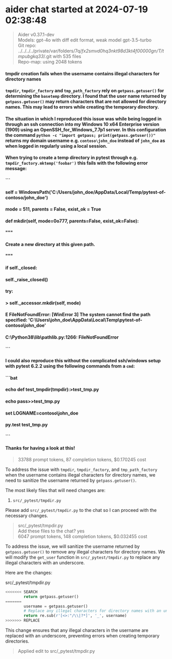
# aider chat started at 2024-07-19 02:38:48

> Aider v0.37.1-dev  
> Models: gpt-4o with diff edit format, weak model gpt-3.5-turbo  
> Git repo: ../../../../private/var/folders/7q/_fx2smvd0hq3nkt98d3kt4f00000gn/T/tmpubgkq33_/.git with 535 files  
> Repo-map: using 2048 tokens  

#### tmpdir creation fails when the username contains illegal characters for directory names  
#### `tmpdir`, `tmpdir_factory` and `tmp_path_factory` rely on `getpass.getuser()` for determining the `basetemp` directory. I found that the user name returned by `getpass.getuser()` may return characters that are not allowed for directory names. This may lead to errors while creating the temporary directory.  
####   
#### The situation in which I reproduced this issue was while being logged in through an ssh connection into my Windows 10 x64 Enterprise version (1909) using an OpenSSH_for_Windows_7.7p1 server. In this configuration the command `python -c "import getpass; print(getpass.getuser())"` returns my domain username e.g. `contoso\john_doe` instead of `john_doe` as when logged in regularly using a local session.  
####   
#### When trying to create a temp directory in pytest through e.g. `tmpdir_factory.mktemp('foobar')` this fails with the following error message:  
#### ```  
#### self = WindowsPath('C:/Users/john_doe/AppData/Local/Temp/pytest-of-contoso/john_doe')  
#### mode = 511, parents = False, exist_ok = True  
####   
####     def mkdir(self, mode=0o777, parents=False, exist_ok=False):  
####         """  
####         Create a new directory at this given path.  
####         """  
####         if self._closed:  
####             self._raise_closed()  
####         try:  
#### >           self._accessor.mkdir(self, mode)  
#### E           FileNotFoundError: [WinError 3] The system cannot find the path specified: 'C:\\Users\\john_doe\\AppData\\Local\\Temp\\pytest-of-contoso\\john_doe'  
####   
#### C:\Python38\lib\pathlib.py:1266: FileNotFoundError  
#### ```  
####   
#### I could also reproduce this without the complicated ssh/windows setup with pytest 6.2.2 using the following commands from a `cmd`:  
#### ```bat  
#### echo def test_tmpdir(tmpdir):>test_tmp.py  
#### echo   pass>>test_tmp.py  
#### set LOGNAME=contoso\john_doe  
#### py.test test_tmp.py  
#### ```  
####   
#### Thanks for having a look at this!  
> 33788 prompt tokens, 87 completion tokens, $0.170245 cost  

To address the issue with `tmpdir`, `tmpdir_factory`, and `tmp_path_factory` when the username contains illegal characters for directory names, we need to sanitize the username returned by `getpass.getuser()`.

The most likely files that will need changes are:
1. `src/_pytest/tmpdir.py`

Please add `src/_pytest/tmpdir.py` to the chat so I can proceed with the necessary changes.

> src/_pytest/tmpdir.py  
> Add these files to the chat? yes  
> 6047 prompt tokens, 148 completion tokens, $0.032455 cost  

To address the issue, we will sanitize the username returned by `getpass.getuser()` to remove any illegal characters for directory names. We will modify the `get_user` function in `src/_pytest/tmpdir.py` to replace any illegal characters with an underscore.

Here are the changes:

src/_pytest/tmpdir.py
```python
<<<<<<< SEARCH
        return getpass.getuser()
=======
        username = getpass.getuser()
        # Replace any illegal characters for directory names with an underscore
        return re.sub(r'[<>:"/\\|?*]', '_', username)
>>>>>>> REPLACE
```

This change ensures that any illegal characters in the username are replaced with an underscore, preventing errors when creating temporary directories.

> Applied edit to src/_pytest/tmpdir.py  
